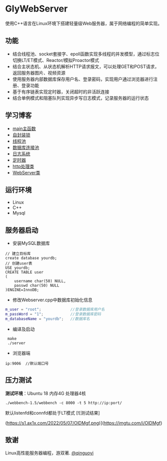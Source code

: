 # GlyWebServer
使用C++语言在Linux环境下搭建轻量级Web服务器，属于网络编程的简单实现。
## 功能
* 结合线程池、socket套接字、epoll函数实现多线程的并发模型，通过标志位切换LT/ET模式、Reactor/模拟Proactor模式
* 结合主状态机、从状态机解析HTTP请求报文，可以处理GET和POST请求，返回服务器图片、视频资源
* 使用服务器内部数据库保存用户名、登录密码，实现用户通过浏览器进行注册、登录功能
* 基于有序链表实现定时器，关闭超时的非活跃连接
* 结合单例模式和阻塞队列实现异步写日志模式，记录服务器的运行状态

## 学习博客
* [main主函数](https://glyhust.github.io/2022/03/01/main主函数/)
* [自封装锁](https://glyhust.github.io/2022/03/02/自封装锁/)
* [线程池](https://glyhust.github.io/2022/03/05/线程池/)
* [数据库连接池](https://glyhust.github.io/2022/03/10/数据库连接池/)
* [日志系统](https://glyhust.github.io/2022/03/11/日志/)
* [定时器](https://glyhust.github.io/2022/03/15/定时器/)
* [http处理类](https://glyhust.github.io/2022/03/20/http处理类/)
* [WebServer类](https://glyhust.github.io/2022/03/24/WebServer类/)

## 运行环境
* Linux
* C++
* Mysql

## 服务器启动
* 安装MySQL数据库
```mysql
// 建立目标库
create database yourdb;
// 创建user表
USE yourdb;
CREATE TABLE user
(
    username char(50) NULL,
    passwd char(50) NULL
)ENGINE=InnoDB;
```
* 修改Webserver.cpp中数据库初始化信息
```cpp
m_user = "root";             //登录数据库用户名
m_passWord = "1";            //登录数据库密码
m_databaseName = "yourdb";   //数据库名
```
* 编译及启动
```
 make
 ./server
```
* 浏览器端
```
ip:9006  //默认端口号
```
## 压力测试
**测试环境**：Ubuntu 18  内存4G  处理器4核
```
./webbench-1.5/webbench -c 8000 -t 5 http://ip:port/
```
默认listenfd和connfd都处于LT模式
[![测试结果]

(https://s1.ax1x.com/2022/05/07/OlDMgf.png)](https://imgtu.com/i/OlDMgf)
## 致谢
Linux高性能服务器编程，游双著.
[@qinguoyi](https://github.com/qinguoyi/TinyWebServer)
